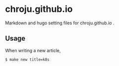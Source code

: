 chroju.github.io
========

Markdown and hugo setting files for chroju.github.io .

Usage
----

When writing a new article,

```bash
$ make new title=k8s
```

